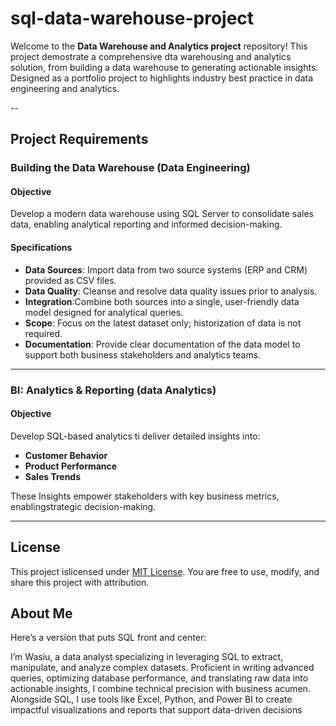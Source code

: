 # sql-data-warehouse-project

Welcome to the **Data Warehouse and Analytics project** repository!
This project demostrate a comprehensive dta warehousing and analytics solution, from building a data warehouse to generating actionable insights. Designed as a portfolio project to highlights industry best practice in data engineering and analytics.

--

## Project Requirements

### Building the Data Warehouse (Data Engineering)

#### Objective
Develop a modern data warehouse using SQL Server to consolidate sales data, enabling analytical reporting and informed decision-making.

#### Specifications
- **Data Sources**: Import data from two source systems (ERP and CRM) provided as CSV files.
- **Data Quality**: Cleanse and resolve data quality issues prior to analysis.
- **Integration**:Combine both sources into a single, user-friendly data model designed for analytical queries.
- **Scope**: Focus on the latest dataset only; historization of data is not required.
- **Documentation**: Provide clear documentation of the data model to support both business stakeholders and analytics teams.

---

### BI: Analytics & Reporting (data Analytics)

#### Objective
Develop SQL-based analytics ti deliver detailed insights into:
- **Customer Behavior**
- **Product Performance**
- **Sales Trends**

These Insights empower stakeholders with key business metrics, enablingstrategic decision-making.

---

## License

This project islicensed under [MIT License](LICENCE). You are free to use, modify, and share this project with attribution.

## About Me

Here’s a version that puts SQL front and center:

I’m Wasiu, a data analyst specializing in leveraging SQL to extract, manipulate, and analyze complex datasets. Proficient in writing advanced queries, optimizing database performance, and translating raw data into actionable insights, I combine technical precision with business acumen. Alongside SQL, I use tools like Excel, Python, and Power BI to create impactful visualizations and reports that support data-driven decisions
